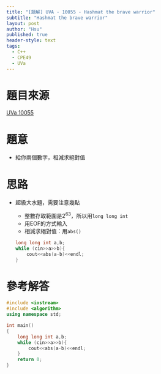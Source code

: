 ```yaml
---
title: "[題解] UVA - 10055 - Hashmat the brave warrior"
subtitle: "Hashmat the brave warrior"
layout: post
author: "Hsu"
published: true
header-style: text
tags:
  - C++
  - CPE49
  - UVa
---
```


# 題目來源
[UVa 10055](https://onlinejudge.org/index.php?option=com_onlinejudge&Itemid=8&page=show_problem&problem=996)

# 題意

- 給你兩個數字，相減求絕對值

# 思路

- 超級大水題，需要注意幾點
    - 整數存取範圍是$2^{63}$，所以用`long long int`
    - 用EOF的方式輸入
    - 相減求絕對值：用`abs()`
    
    ```cpp
    long long int a,b;
    while (cin>>a>>b){
    	cout<<abs(a-b)<<endl;
    }
    ```
    

# 參考解答

```cpp
#include <iostream>
#include <algorithm>
using namespace std;

int main()
{
    long long int a,b;
    while (cin>>a>>b){
        cout<<abs(a-b)<<endl;
    }
    return 0;
}
```